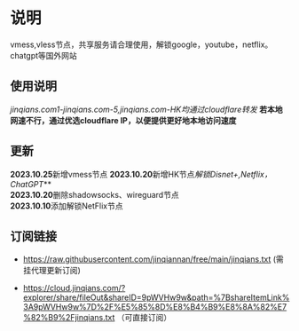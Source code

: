 
# 说明
vmess,vless节点，共享服务请合理使用，解锁google，youtube，netflix。chatgpt等国外网站
## 使用说明
*jinqians.com1-jinqians.com-5,jinqians.com-HK均通过cloudflare转发*
**若本地网速不行，通过优选cloudflare IP，以便提供更好地本地访问速度**

## 更新
**2023.10.25**新增vmess节点
**2023.10.20**新增HK节点*解锁Disnet+,Netflix，ChatGPT***<br>
**2023.10.20**删除shadowsocks、wireguard节点<br>
**2023.10.10**添加解锁NetFlix节点

## 订阅链接
+ https://raw.githubusercontent.com/jinqiannan/free/main/jinqians.txt
(需挂代理更新订阅)

+ https://cloud.jinqians.com/?explorer/share/fileOut&shareID=9pWVHw9w&path=%7BshareItemLink%3A9pWVHw9w%7D%2F%E5%85%8D%E8%B4%B9%E8%8A%82%E7%82%B9%2Fjinqians.txt
（可直接订阅）


